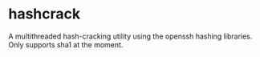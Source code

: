 hashcrack
=========

A multithreaded hash-cracking utility using the openssh hashing libraries. Only supports sha1 at the moment.
